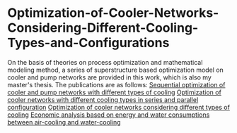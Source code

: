 # Optimization-of-Cooler-Networks-Considering-Different-Cooling-Types-and-Configurations

On the basis of theories on process optimization and mathematical modeling method, a series of superstructure based optimization model on cooler and pump networks are provided in this work, which is also my master's thesis.
The publications are as follows:
[Sequential optimization of cooler and pump networks with different types of cooling](https://www.sciencedirect.com/science/article/abs/pii/S0360544219309090)
[Optimization of cooler networks with different cooling types in series and parallel configuration](https://pubs.acs.org/doi/abs/10.1021/acs.iecr.8b04059)
[Optimization of cooler networks considering different types of cooling](https://www.cetjournal.it/index.php/cet/article/view/CET1870082)
[Economic analysis based on energy and water consumptions between air-cooling and water-cooling](https://www.cetjournal.it/index.php/cet/article/view/CET1761059)
